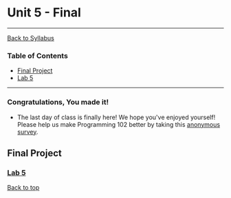 # <a id="top"></a>Unit 5 - Final

---

[Back to Syllabus](https://github.com/PdxCodeGuild/Programming102#top)

### Table of Contents

- [Final Project](#final)
- [Lab 5](https://github.com/PdxCodeGuild/Programming102/blob/master/labs/user_login.md)

---

### Congratulations, You made it!

- The last day of class is finally here! We hope you've enjoyed yourself! Please help us make Programming 102 better by taking this [anonymous survey](https://forms.gle/D7vCyctcqUQFvSeA9).

## <a id="final"></a>Final Project

### [Lab 5](https://github.com/PdxCodeGuild/Programming102/blob/master/labs/user_login.md)

[Back to top](#top)
